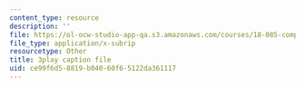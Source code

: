 ```yaml
---
content_type: resource
description: ''
file: https://ol-ocw-studio-app-qa.s3.amazonaws.com/courses/18-085-computational-science-and-engineering-i-fall-2008/ce99f6d58819b04060f65122da361117_bciGyT6eeOE.srt
file_type: application/x-subrip
resourcetype: Other
title: 3play caption file
uid: ce99f6d5-8819-b040-60f6-5122da361117
---
```


